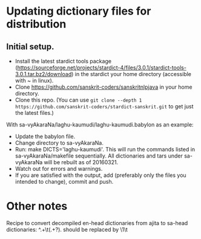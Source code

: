 # Updating dictionary files for distribution
## Initial  setup.
* Install the latest stardict tools package (<https://sourceforge.net/projects/stardict-4/files/3.0.1/stardict-tools-3.0.1.tar.bz2/download>) in the stardict your home directory (accessible with ~ in linux).
* Clone <https://github.com/sanskrit-coders/sanskritnlpjava> in your home directory.
* Clone this repo. (You can use `git clone --depth 1 https://github.com/sanskrit-coders/stardict-sanskrit.git` to get just the latest files.)

With sa-vyAkaraNa/laghu-kaumudi/laghu-kaumudi.babylon as an example:
* Update the babylon file.
* Change directory to sa-vyAkaraNa.
* Run: make DICTS='laghu-kaumudi'. This will run the commands listed in sa-vyAkaraNa/makefile sequentially. All dictionaries and tars under sa-vyAkaraNa will be rebuilt as of 20160321.
* Watch out for errors and warnings.
* If you are satisfied with the output, add (preferably only the files you intended to change), commit and push.


# Other notes
Recipe to convert decompiled en-head dictionaries from ajita to sa-head dictionaries: ^.+\t(.+?)\.  should be replaced by \1\t
